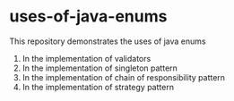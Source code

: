 # uses-of-java-enums

This repository demonstrates the uses of java enums

1) In the implementation of validators
2) In the implementation of singleton pattern
3) In the implementation of chain of responsibility pattern
4) In the implementation of strategy pattern
